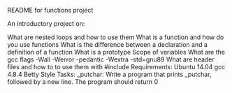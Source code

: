 README for functions project

An introductory project on:

What are nested loops and how to use them
What is a function and how do you use functions
What is the difference between a declaration and a definition of a function
What is a prototype
Scope of variables
What are the gcc flags -Wall -Werror -pedantic -Wextra -std=gnu89
What are header files and how to to use them with #include
Requirements:
Ubuntu 14.04
gcc 4.8.4
Betty Style
Tasks:
_putchar: Write a program that prints _putchar, followed by a new line.
The program should return 0